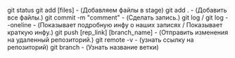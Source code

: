 git status
git add [files] - (Добавляем файлы в stage)
git add . - (Добавить все файлы.)
git commit -m "comment" - (Сделать запись.)
git log / git log --oneline - (Показывает подробную инфу о наших записях / Показывает краткую инфу.)
git push [rep_link] [branch_name] - (Отправить изменения на удаленный репозиторий.)
git remote -v - (узнать ссылку на репозиторий)
git branch - (Узнать название ветки)  